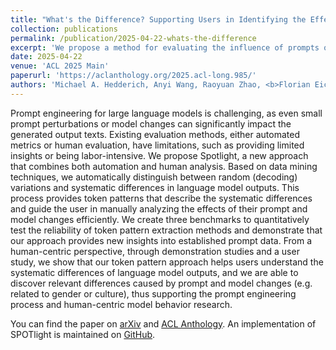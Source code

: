 ```yaml
---
title: "What's the Difference? Supporting Users in Identifying the Effects of Prompt and Model Changes Through Token Patterns"
collection: publications
permalink: /publication/2025-04-22-whats-the-difference
excerpt: 'We propose a method for evaluating the influence of prompts on the LLM outputs through token patterns.'
date: 2025-04-22
venue: 'ACL 2025 Main'
paperurl: 'https://aclanthology.org/2025.acl-long.985/'
authors: 'Michael A. Hedderich, Anyi Wang, Raoyuan Zhao, <b>Florian Eichin</b>, and Barbara Plank'
---
```


Prompt engineering for large language models is challenging, as even small prompt perturbations or model changes can significantly impact the generated output texts. Existing evaluation methods, either automated metrics or human evaluation, have limitations, such as providing limited insights or being labor-intensive. We propose Spotlight, a new approach that combines both automation and human analysis. Based on data mining techniques, we automatically distinguish between random (decoding) variations and systematic differences in language model outputs. This process provides token patterns that describe the systematic differences and guide the user in manually analyzing the effects of their prompt and model changes efficiently. We create three benchmarks to quantitatively test the reliability of token pattern extraction methods and demonstrate that our approach provides new insights into established prompt data. From a human-centric perspective, through demonstration studies and a user study, we show that our token pattern approach helps users understand the systematic differences of language model outputs, and we are able to discover relevant differences caused by prompt and model changes (e.g. related to gender or culture), thus supporting the prompt engineering process and human-centric model behavior research.

You can find the paper on [arXiv](https://arxiv.org/abs/2504.15815) and [ACL Anthology](https://aclanthology.org/2025.acl-long.985/). An implementation of SPOTlight is maintained on [GitHub](https://github.com/mainlp/spotlight).